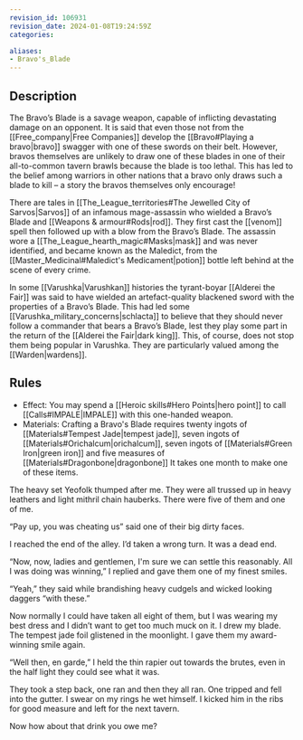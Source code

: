 ```yaml
---
revision_id: 106931
revision_date: 2024-01-08T19:24:59Z
categories:

aliases:
- Bravo's_Blade
---
```



## Description
The Bravo’s Blade is a savage weapon, capable of inflicting devastating damage on an opponent. It is said that even those not from the [[Free_company|Free Companies]] develop the [[Bravo#Playing a bravo|bravo]] swagger with one of these swords on their belt. However, bravos themselves are unlikely to draw one of these blades in one of their all-to-common tavern brawls because the blade is too lethal. This has led to the belief among warriors in other nations that a bravo only draws such a blade to kill – a story the bravos themselves only encourage!

There are tales in [[The_League_territories#The Jewelled City of Sarvos|Sarvos]] of an infamous mage-assassin who wielded a Bravo’s Blade and [[Weapons & armour#Rods|rod]]. They first cast the [[venom]] spell then followed up with a blow from the Bravo’s Blade. The assassin wore a [[The_League_hearth_magic#Masks|mask]] and was never identified, and became known as the Maledict, from the [[Master_Medicinal#Maledict's Medicament|potion]] bottle left behind at the scene of every crime.

In some [[Varushka|Varushkan]] histories the tyrant-boyar [[Alderei the Fair]] was said to have wielded an artefact-quality blackened sword with the properties of a Bravo’s Blade. This had led some [[Varushka_military_concerns|schlacta]] to believe that they should never follow a commander that bears a Bravo’s Blade, lest they play some part in the return of the [[Alderei the Fair|dark king]]. This, of course, does not stop them being popular in Varushka. They are particularly valued among the [[Warden|wardens]].

## Rules

* Effect: You may spend a [[Heroic skills#Hero Points|hero point]] to call [[Calls#IMPALE|IMPALE]] with this one-handed weapon.
* Materials: Crafting a Bravo's Blade requires twenty ingots of [[Materials#Tempest Jade|tempest jade]], seven ingots of [[Materials#Orichalcum|orichalcum]], seven ingots of [[Materials#Green Iron|green iron]] and five measures of [[Materials#Dragonbone|dragonbone]] It takes one month to make one of these items.

The heavy set Yeofolk thumped after me. They were all trussed up in heavy leathers and light mithril chain hauberks. There were five of them and one of me.

“Pay up, you was cheating us” said one of their big dirty faces.

I reached the end of the alley. I’d taken a wrong turn. It was a dead end.

“Now, now, ladies and gentlemen, I'm sure we can settle this reasonably. All I was doing was winning,” I replied and gave them one of my finest smiles.

“Yeah,” they said while brandishing heavy cudgels and wicked looking daggers “with these.”

Now normally I could have taken all eight of them, but I was wearing my best dress and I didn’t want to get too much muck on it. I drew my blade. The tempest jade foil glistened in the moonlight. I gave them my award-winning smile again.

“Well then, en garde,” I held the thin rapier out towards the brutes, even in the half light they could see what it was.

They took a step back, one ran and then they all ran. One tripped and fell into the gutter. I swear on my rings he wet himself. I kicked him in the ribs for good measure and left for the next tavern.

Now how about that drink you owe me?
